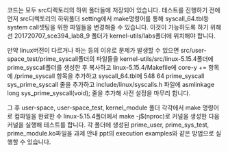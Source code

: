 코드는 모두 src디렉토리의 하위 폴더들에 저장되어 있습니다. 테스트를 진행하기 전에
먼저 src디렉토리의 하위폴더 setting에서 make명령어를 통해 syscall_64.tbl등 system call셋팅을 위한 파일들을 변경해줄 수 있습니다. 
이것이 가능하도록 하기 위해선 201720707_sce394_lab8_9 폴더가 kernel-utils/labs폴더에 위치해야 합니다.

만약 linux버전이 다르거나 하는 등의 이유로 문제가 발생할 수 있으면 
src/user-space_test/prime_syscall폴더의 파일들을 kernel-utils/src/linux-5.15.4폴더에 prime_syscall폴더를 생성한 후 복사하고
linux-5.15.4/Makefile에 core-y += 항목에 /prime_syscall 항목을 추가하고 syscall_64.tbl에
548	64	prime_syscall		sys_prime_syscall
줄을 추가하고
include/linux/syscalls.h 파일에
asmlinkage long sys_prime_syscall(void);
줄을 추가해 사전 설정을 마무리 합니다.

그 후 user-space, user-space_test, kernel_module 폴더 각각에서 make 명령어로 컴파일을 완료한 수 linux-5.15.4폴더에서 make -j$(nproc)로 커널을 생성한 다음 커널을 실행해 테스트를 합니다.
각 폴더에 생성된 prime_user, prime_sys_test, prime_module.ko파일을 과제 안내 ppt의 execution examples와 같은 방법으로 실행할 수 있습니다.
